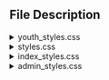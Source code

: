 ## File Description

<details>
  <summary>youth_styles.css</summary>
    <p>File contains iD.A.Y.Dream Youth Organization's associated files Bootstrap overrides and custom styles.
    </p>
</details>



<details>
  <summary>styles.css</summary>
    <p>File contains iD.A.Y.Dream Youth Organization's associated files Bootstrap overrides and custom styles.
    </p>
</details>


<details>
  <summary>index_styles.css</summary>
    <p>File contains iD.A.Y.Dream Youth Organization's Admin Login page's Bootstrap overrides and custom styles.
    </p>
</details>



<details>
  <summary>admin_styles.css</summary>
    <p>File contains CSS for the Admin Page's Bootstrap Overrides and custom styles.
    </p>
</details>
